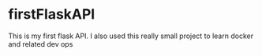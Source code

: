 # firstFlaskAPI

This is my first flask API. I also used this really small project to learn docker and related dev ops
